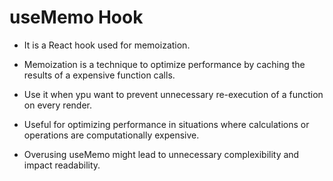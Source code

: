# useMemo Hook

* It is a React hook used for memoization.

* Memoization is a technique to optimize performance by caching the results of a expensive function calls.

* Use it when ypu want to prevent unnecessary re-execution of a function on every render.

* Useful for optimizing performance in situations where calculations or operations are computationally expensive.

* Overusing useMemo might lead to unnecessary complexibility and impact readability.
